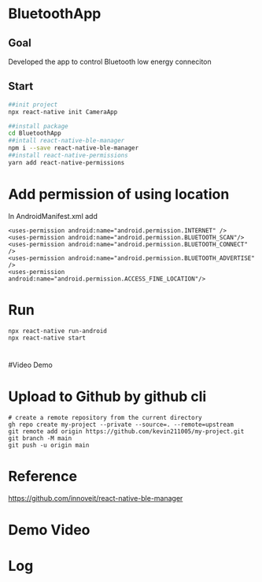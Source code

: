 # BluetoothApp  

## Goal
Developed the app to control Bluetooth low energy conneciton 
## Start

```bash 
##init project 
npx react-native init CameraApp  

##install package 
cd BluetoothApp  
##intall react-native-ble-manager
npm i --save react-native-ble-manager
##install react-native-permissions  
yarn add react-native-permissions
```

# Add permission of using location 
In AndroidManifest.xml add 
```
<uses-permission android:name="android.permission.INTERNET" />
<uses-permission android:name="android.permission.BLUETOOTH_SCAN"/> 
<uses-permission android:name="android.permission.BLUETOOTH_CONNECT" />
<uses-permission android:name="android.permission.BLUETOOTH_ADVERTISE" />
<uses-permission android:name="android.permission.ACCESS_FINE_LOCATION"/>
```
# Run

```
npx react-native run-android 
npx react-native start
```
# 


#Video Demo


# Upload to Github by github cli 

```
# create a remote repository from the current directory
gh repo create my-project --private --source=. --remote=upstream
git remote add origin https://github.com/kevin211005/my-project.git
git branch -M main
git push -u origin main
```

# Reference 
https://github.com/innoveit/react-native-ble-manager
# Demo Video 

# Log 
